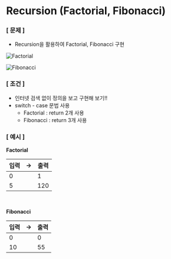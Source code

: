 # Recursion (Factorial, Fibonacci)

### [ 문제 ]

- Recursion을 활용하여 Factorial, Fibonacci 구현

![Factorial](./images/Factorial.png)

![Fibonacci](./images/Fibonacci.png)

### [ 조건 ]

- 인터넷 검색 없이 정의을 보고 구현해 보기!!
- switch - case 문법 사용
    - Factorial : return 2개 사용
    - Fibonacci : return 3개 사용

### [ 예시 ]

**Factorial**

| 입력 | -> | 출력  |
|----|----|-----|
| 0  |    | 1   |
| 5  |    | 120 |

<br/>

**Fibonacci**

| 입력 | -> | 출력 |
|----|----|----|
| 0  |    | 0  |
| 10 |    | 55 |